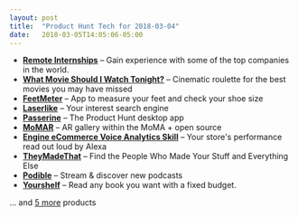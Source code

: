 ```yaml
---
layout: post
title:  "Product Hunt Tech for 2018-03-04"
date:   2018-03-05T14:05:06-05:00
---
```


* **[Remote Internships](https://www.producthunt.com/posts/remote-internships-2?utm_campaign=producthunt-api&utm_medium=api&utm_source=Application%3A+Daily+Digest+RSS+%28ID%3A+3202%29)** – Gain experience with some of the top companies in the world.
* **[What Movie Should I Watch Tonight?](https://www.producthunt.com/posts/what-movie-should-i-watch-tonight?utm_campaign=producthunt-api&utm_medium=api&utm_source=Application%3A+Daily+Digest+RSS+%28ID%3A+3202%29)** – Cinematic roulette for the best movies you may have missed
* **[FeetMeter](https://www.producthunt.com/posts/feetmeter?utm_campaign=producthunt-api&utm_medium=api&utm_source=Application%3A+Daily+Digest+RSS+%28ID%3A+3202%29)** – App to measure your feet and check your shoe size
* **[Laserlike](https://www.producthunt.com/posts/laserlike?utm_campaign=producthunt-api&utm_medium=api&utm_source=Application%3A+Daily+Digest+RSS+%28ID%3A+3202%29)** – Your interest search engine
* **[Passerine](https://www.producthunt.com/posts/passerine?utm_campaign=producthunt-api&utm_medium=api&utm_source=Application%3A+Daily+Digest+RSS+%28ID%3A+3202%29)** – The Product Hunt desktop app
* **[MoMAR](https://www.producthunt.com/posts/momar?utm_campaign=producthunt-api&utm_medium=api&utm_source=Application%3A+Daily+Digest+RSS+%28ID%3A+3202%29)** – AR gallery within the MoMA + open source
* **[Engine eCommerce Voice Analytics Skill](https://www.producthunt.com/posts/engine-ecommerce-voice-analytics-skill?utm_campaign=producthunt-api&utm_medium=api&utm_source=Application%3A+Daily+Digest+RSS+%28ID%3A+3202%29)** – Your store's performance read out loud by Alexa
* **[TheyMadeThat](https://www.producthunt.com/posts/theymadethat-2?utm_campaign=producthunt-api&utm_medium=api&utm_source=Application%3A+Daily+Digest+RSS+%28ID%3A+3202%29)** – Find the People Who Made Your Stuff and Everything Else
* **[Podible](https://www.producthunt.com/posts/podible?utm_campaign=producthunt-api&utm_medium=api&utm_source=Application%3A+Daily+Digest+RSS+%28ID%3A+3202%29)** – Stream & discover new podcasts
* **[Yourshelf](https://www.producthunt.com/posts/yourshelf?utm_campaign=producthunt-api&utm_medium=api&utm_source=Application%3A+Daily+Digest+RSS+%28ID%3A+3202%29)** – Read any book you want with a fixed budget.

… and [5 more](https://www.producthunt.com/tech) products